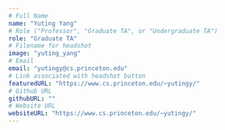 ```yaml
---
# Full Name
name: "Yuting Yang"
# Role ("Professor", "Graduate TA", or "Undergraduate TA")
role: "Graduate TA"
# Filename for headshot
image: "yuting_yang"
# Email
email: "yutingy@cs.princeton.edu"
# Link associated with headshot button
featuredURL: "https://www.cs.princeton.edu/~yutingy/"
# Github URL
githubURL: ""
# Website URL
websiteURL: "https://www.cs.princeton.edu/~yutingy/"
---
```

